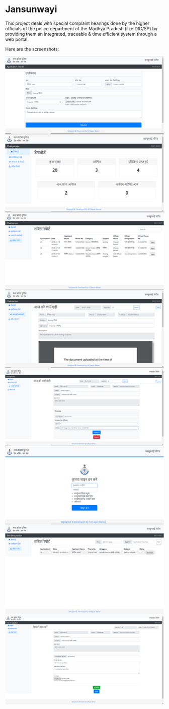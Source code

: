 # Jansunwayi
This project deals with special complaint hearings done by the higher officials of the police department of the Madhya Pradesh (like DIG/SP) by providing them an integrated, traceable &amp; time efficient system through a web portal.

Here are the screenshots:

![Application Feeder](https://raw.githubusercontent.com/ChayanBansal/jansunwayi/master/screenshot/application_feeder.png)
![Chairperson Dashboard](https://raw.githubusercontent.com/ChayanBansal/jansunwayi/master/screenshot/chairperson_dashboard.png)
![Chairperson Dashboard - Pending](https://raw.githubusercontent.com/ChayanBansal/jansunwayi/master/screenshot/chairperson_pending.png)
![Chairperson Dashboard - Today_1](https://raw.githubusercontent.com/ChayanBansal/jansunwayi/master/screenshot/chairperson_todays1.png)
![Chairperson Dashboard - Today_2](https://raw.githubusercontent.com/ChayanBansal/jansunwayi/master/screenshot/chairperson_todays2.png)
![Login](https://raw.githubusercontent.com/ChayanBansal/jansunwayi/master/screenshot/login.png)
![Officer Dashboard - Pending](https://raw.githubusercontent.com/ChayanBansal/jansunwayi/master/screenshot/officer_pending.png)
![Officer Dashboard - Report Submission](https://raw.githubusercontent.com/ChayanBansal/jansunwayi/master/screenshot/officer_report_submit.png)
